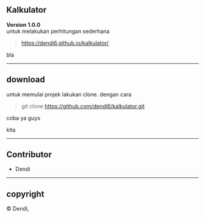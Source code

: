 ## Kalkulator

**Version 1.0.0**</br>
untuk melakukan perhitungan sederhana
>https://dendi6.github.io/kalkulator/

bla

---
## download
untuk memulai projek lakukan clone. dengan cara
> git clone https://github.com/dendi6/kalkulator.git

coba ya guys

kita

---
## Contributor
- Dendi

---
## copyright
© Dendi,
